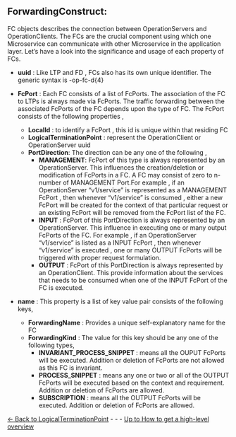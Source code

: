 ## ForwardingConstruct:
FC objects describes the connection between OperationServers and OperationClients. The FCs are the crucial component using which one Microservice can communicate with other Microservice in the application layer.
Let’s have a look into the significance and usage of each property of FCs.
- **uuid** : Like LTP and FD , FCs also has its own unique identifier. The generic syntax is <CC uuid>-op-fc-d{4}
- **FcPort** : Each FC consists of a list of FcPorts. The association of the FC to LTPs is always made via FcPorts. The traffic forwarding between the associated FcPorts of the FC depends upon the type of FC.
The FcPort consists of the following properties , 
  - **LocalId** : to identify a FcPort , this id is unique within that residing FC
  - **LogicalTerminationPoint** : represent the OperationClient or OperationServer uuid
  - **PortDirection**: The direction can be any one of the following , 
    - **MANAGEMENT**: FcPort of this type is always represented by an OperationServer. This influences the creation/deletion or modification of FcPorts in a FC. A FC may consist of zero to n-number of MANAGEMENT Port.For example , if an OperationServer “v1/service” is represented as a MANAGEMENT FcPort , then whenever “v1/service” is consumed , either a new FcPort will be created for the context of that particular request or an existing FcPort will be removed from the FcPort list of the FC. 
    - **INPUT** : FcPort of this PortDirection is always represented by an OperationServer. This influence in executing one or many output FcPorts of the FC. For example , if an OperationServer “v1/service” is listed as a INPUT FcPort , then whenever “v1/service” is executed , one or many OUTPUT FcPorts will be triggered with proper request formulation.
    - **OUTPUT** : FcPort of this PortDirection is always represented by an OperationClient. This provide information about the services that needs to be consumed when one of the INPUT FcPort of the FC is executed.
	
- **name** : This property is a list of key value pair consists of the following keys,
  - **ForwardingName** : Provides a unique self-explanatory name for the FC
  - **ForwardingKind** : The value for this key should be any one of the following types, 
    - **INVARIANT_PROCESS_SNIPPET** : means all the OUPUT FcPorts will be executed. Addition or deletion of FcPorts are not allowed as this FC is invariant.
    - **PROCESS_SNIPPET** : means any one or two or all of the OUTPUT FcPorts will be executed based on the context and requirement. Addition or deletion of FcPorts are allowed.
    - **SUBSCRIPTION** : means all the OUTPUT FcPorts will be executed. Addition or deletion of FcPorts are allowed.

[<- Back to LogicalTerminationPoint](./LogicalTerminationPoint.md) - - - [Up to How to get a high-level overview](../UnderstandingTheOAS/HighLevelOverview.md)
